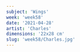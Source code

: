 ```yaml
---
subject: 'Wings'
week: 'week58'
date: '2021-04-28'
artist: 'Charles'
dimensions: '22x28 cm'
slug: 'week58/Charles.jpg'
---
```


